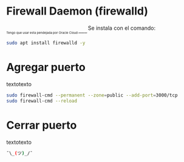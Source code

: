 # Firewall Daemon (firewalld)
<sub><sub><sub> Tengo que usar esta pendejada por Oracle Cloud 💤💤💤 </sub></sub></sub>
Se instala con el comando:
```bash
sudo apt install firewalld -y
```

# Agregar puerto
textotexto
```bash
sudo firewall-cmd --permanent --zone=public --add-port=3000/tcp
sudo firewall-cmd --reload
```

# Cerrar puerto
textotexto
```bash
¯\_(ツ)_/¯
```
